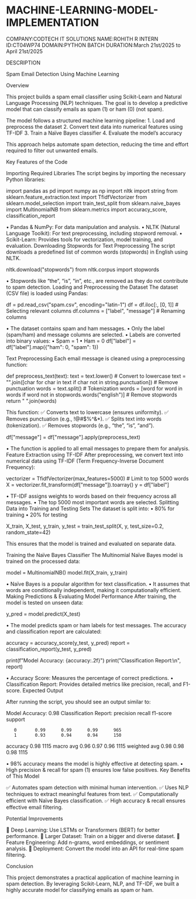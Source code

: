 # MACHINE-LEARNING-MODEL-IMPLEMENTATION
COMPANY:CODTECH IT SOLUTIONS NAME:ROHITH R INTERN ID:CT04WP74 DOMAIN:PYTHON BATCH DURATION:March 21st/2025 to April 21st/2025

DESCRIPTION

Spam Email Detection Using Machine Learning

Overview

This project builds a spam email classifier using Scikit-Learn and Natural Language Processing (NLP) techniques. The goal is to develop a predictive model that can classify emails as spam (1) or ham (0) (not spam).

The model follows a structured machine learning pipeline: 1. Load and preprocess the dataset 2. Convert text data into numerical features using TF-IDF 3. Train a Naïve Bayes classifier 4. Evaluate the model’s accuracy

This approach helps automate spam detection, reducing the time and effort required to filter out unwanted emails.

Key Features of the Code

Importing Required Libraries
The script begins by importing the necessary Python libraries:

import pandas as pd import numpy as np import nltk import string from sklearn.feature_extraction.text import TfidfVectorizer from sklearn.model_selection import train_test_split from sklearn.naive_bayes import MultinomialNB from sklearn.metrics import accuracy_score, classification_report

•	Pandas & NumPy: For data manipulation and analysis.
•	NLTK (Natural Language Toolkit): For text preprocessing, including stopword removal.
•	Scikit-Learn: Provides tools for vectorization, model training, and evaluation.
Downloading Stopwords for Text Preprocessing
The script downloads a predefined list of common words (stopwords) in English using NLTK.

nltk.download("stopwords") from nltk.corpus import stopwords

•	Stopwords like “the”, “is”, “in”, etc., are removed as they do not contribute to spam detection.
Loading and Preprocessing the Dataset
The dataset (CSV file) is loaded using Pandas:

df = pd.read_csv("spam.csv", encoding="latin-1") df = df.iloc[:, [0, 1]] # Selecting relevant columns df.columns = ["label", "message"] # Renaming columns

•	The dataset contains spam and ham messages.
•	Only the label (spam/ham) and message columns are selected.
•	Labels are converted into binary values:
•	Spam = 1
•	Ham = 0
df["label"] = df["label"].map({"ham": 0, "spam": 1})

Text Preprocessing
Each email message is cleaned using a preprocessing function:

def preprocess_text(text): text = text.lower() # Convert to lowercase text = "".join([char for char in text if char not in string.punctuation]) # Remove punctuation words = text.split() # Tokenization words = [word for word in words if word not in stopwords.words("english")] # Remove stopwords return " ".join(words)

This function: 
✅ Converts text to lowercase (ensures uniformity).
 ✅ Removes punctuation (e.g., !@#$%^&*).
 ✅ Splits text into words (tokenization).
 ✅ Removes stopwords (e.g., “the”, “is”, “and”).

df["message"] = df["message"].apply(preprocess_text)

•	The function is applied to all email messages to prepare them for analysis.
Feature Extraction using TF-IDF
After preprocessing, we convert text into numerical data using TF-IDF (Term Frequency-Inverse Document Frequency):

vectorizer = TfidfVectorizer(max_features=5000) # Limit to top 5000 words X = vectorizer.fit_transform(df["message"]).toarray() y = df["label"]

•	TF-IDF assigns weights to words based on their frequency across all messages.
•	The top 5000 most important words are selected.
Splitting Data into Training and Testing Sets
The dataset is split into: • 80% for training • 20% for testing

X_train, X_test, y_train, y_test = train_test_split(X, y, test_size=0.2, random_state=42)

This ensures that the model is trained and evaluated on separate data.

Training the Naïve Bayes Classifier
The Multinomial Naïve Bayes model is trained on the processed data:

model = MultinomialNB() model.fit(X_train, y_train)

•	Naïve Bayes is a popular algorithm for text classification.
•	It assumes that words are conditionally independent, making it computationally efficient.
Making Predictions & Evaluating Model Performance
After training, the model is tested on unseen data:

y_pred = model.predict(X_test)

•	The model predicts spam or ham labels for test messages.
The accuracy and classification report are calculated:

accuracy = accuracy_score(y_test, y_pred) report = classification_report(y_test, y_pred)

print(f"Model Accuracy: {accuracy:.2f}") print("Classification Report:\n", report)

•	Accuracy Score: Measures the percentage of correct predictions.
•	Classification Report: Provides detailed metrics like precision, recall, and F1-score.
Expected Output

After running the script, you should see an output similar to:

Model Accuracy: 0.98 Classification Report: precision recall f1-score support

       0       0.99      0.99      0.99      965
       1       0.93      0.94      0.94      150

accuracy                           0.98     1115
macro avg 0.96 0.97 0.96 1115 weighted avg 0.98 0.98 0.98 1115

•	98% accuracy means the model is highly effective at detecting spam.
•	High precision & recall for spam (1) ensures low false positives.
Key Benefits of This Model

✅ Automates spam detection with minimal human intervention.
 ✅ Uses NLP techniques to extract meaningful features from text.
 ✅ Computationally efficient with Naïve Bayes classification. 
✅ High accuracy & recall ensures effective email filtering.

Potential Improvements

🚀 Deep Learning: Use LSTMs or Transformers (BERT) for better performance. 
🚀 Larger Dataset: Train on a bigger and diverse dataset. 
🚀 Feature Engineering: Add n-grams, word embeddings, or sentiment analysis. 
🚀 Deployment: Convert the model into an API for real-time spam filtering.

Conclusion

This project demonstrates a practical application of machine learning in spam detection. By leveraging Scikit-Learn, NLP, and TF-IDF, we built a highly accurate model for classifying emails as spam or ham.